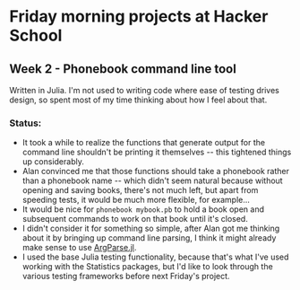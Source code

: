 # Friday morning projects at Hacker School

## Week 2 - Phonebook command line tool

Written in Julia. I'm not used to writing code where ease of testing drives design, so spent most of my time thinking about how I feel about that.

### Status:
* It took a while to realize the functions that generate output for the command line shouldn't be printing it themselves -- this tightened things up considerably.
* Alan convinced me that those functions should take a phonebook rather than a phonebook name -- which didn't seem natural because without opening and saving books, there's not much left, but apart from speeding tests, it would be much more flexible, for example...
* It would be nice for `phonebook mybook.pb` to hold a book open and subsequent commands to work on that book until it's closed.
* I didn't consider it for something so simple, after Alan got me thinking about it by bringing up command line parsing, I think it might already make sense to use [ArgParse.jl](https://github.com/carlobaldassi/ArgParse.jl).
* I used the base Julia testing functionality, because that's what I've used working with the Statistics packages, but I'd like to look through the various testing frameworks before next Friday's project.
